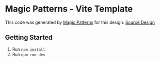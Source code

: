 # Magic Patterns - Vite Template

This code was generated by [Magic Patterns](https://magicpatterns.com) for this design: [Source Design](https://www.magicpatterns.com/c/3mjeuomxavaqsnqtvtj9gq)

## Getting Started

1. Run `npm install`
2. Run `npm run dev`
